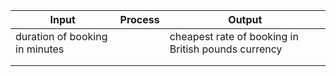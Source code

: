 
| Input                         | Process       | Output        |
| ---------------------------- | ----------------- | ----------------- |
| duration of booking in minutes   |   | cheapest rate of booking in British pounds currency | 
|  |  |  |
|  |  |  |